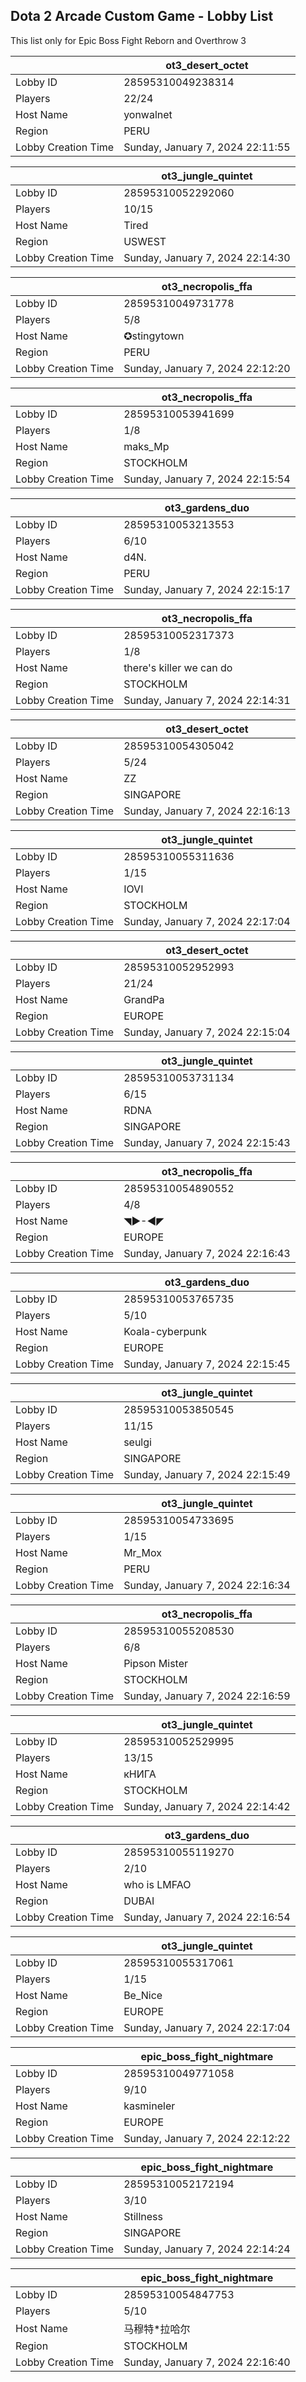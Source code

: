 ## Dota 2 Arcade Custom Game - Lobby List

This list only for Epic Boss Fight Reborn and Overthrow 3

|  | ot3_desert_octet |
| ------ | ------ |
| Lobby ID | 28595310049238314 |
| Players | 22/24 |
| Host Name | yonwalnet |
| Region | PERU |
| Lobby Creation Time | Sunday, January 7, 2024 22:11:55 |


|  | ot3_jungle_quintet |
| ------ | ------ |
| Lobby ID | 28595310052292060 |
| Players | 10/15 |
| Host Name | Tired |
| Region | USWEST |
| Lobby Creation Time | Sunday, January 7, 2024 22:14:30 |


|  | ot3_necropolis_ffa |
| ------ | ------ |
| Lobby ID | 28595310049731778 |
| Players | 5/8 |
| Host Name | ✪stingytown |
| Region | PERU |
| Lobby Creation Time | Sunday, January 7, 2024 22:12:20 |


|  | ot3_necropolis_ffa |
| ------ | ------ |
| Lobby ID | 28595310053941699 |
| Players | 1/8 |
| Host Name | maks_Mp |
| Region | STOCKHOLM |
| Lobby Creation Time | Sunday, January 7, 2024 22:15:54 |


|  | ot3_gardens_duo |
| ------ | ------ |
| Lobby ID | 28595310053213553 |
| Players | 6/10 |
| Host Name | d4N. |
| Region | PERU |
| Lobby Creation Time | Sunday, January 7, 2024 22:15:17 |


|  | ot3_necropolis_ffa |
| ------ | ------ |
| Lobby ID | 28595310052317373 |
| Players | 1/8 |
| Host Name | there's killer we can do |
| Region | STOCKHOLM |
| Lobby Creation Time | Sunday, January 7, 2024 22:14:31 |


|  | ot3_desert_octet |
| ------ | ------ |
| Lobby ID | 28595310054305042 |
| Players | 5/24 |
| Host Name | ZZ |
| Region | SINGAPORE |
| Lobby Creation Time | Sunday, January 7, 2024 22:16:13 |


|  | ot3_jungle_quintet |
| ------ | ------ |
| Lobby ID | 28595310055311636 |
| Players | 1/15 |
| Host Name | IOVI |
| Region | STOCKHOLM |
| Lobby Creation Time | Sunday, January 7, 2024 22:17:04 |


|  | ot3_desert_octet |
| ------ | ------ |
| Lobby ID | 28595310052952993 |
| Players | 21/24 |
| Host Name | GrandPa |
| Region | EUROPE |
| Lobby Creation Time | Sunday, January 7, 2024 22:15:04 |


|  | ot3_jungle_quintet |
| ------ | ------ |
| Lobby ID | 28595310053731134 |
| Players | 6/15 |
| Host Name | RDNA |
| Region | SINGAPORE |
| Lobby Creation Time | Sunday, January 7, 2024 22:15:43 |


|  | ot3_necropolis_ffa |
| ------ | ------ |
| Lobby ID | 28595310054890552 |
| Players | 4/8 |
| Host Name | ◥►-◄◤ |
| Region | EUROPE |
| Lobby Creation Time | Sunday, January 7, 2024 22:16:43 |


|  | ot3_gardens_duo |
| ------ | ------ |
| Lobby ID | 28595310053765735 |
| Players | 5/10 |
| Host Name | Koala-cyberpunk |
| Region | EUROPE |
| Lobby Creation Time | Sunday, January 7, 2024 22:15:45 |


|  | ot3_jungle_quintet |
| ------ | ------ |
| Lobby ID | 28595310053850545 |
| Players | 11/15 |
| Host Name | seulgi |
| Region | SINGAPORE |
| Lobby Creation Time | Sunday, January 7, 2024 22:15:49 |


|  | ot3_jungle_quintet |
| ------ | ------ |
| Lobby ID | 28595310054733695 |
| Players | 1/15 |
| Host Name | Mr_Mox |
| Region | PERU |
| Lobby Creation Time | Sunday, January 7, 2024 22:16:34 |


|  | ot3_necropolis_ffa |
| ------ | ------ |
| Lobby ID | 28595310055208530 |
| Players | 6/8 |
| Host Name | Pipson Mister |
| Region | STOCKHOLM |
| Lobby Creation Time | Sunday, January 7, 2024 22:16:59 |


|  | ot3_jungle_quintet |
| ------ | ------ |
| Lobby ID | 28595310052529995 |
| Players | 13/15 |
| Host Name | кНИГА |
| Region | STOCKHOLM |
| Lobby Creation Time | Sunday, January 7, 2024 22:14:42 |


|  | ot3_gardens_duo |
| ------ | ------ |
| Lobby ID | 28595310055119270 |
| Players | 2/10 |
| Host Name | who is LMFAO |
| Region | DUBAI |
| Lobby Creation Time | Sunday, January 7, 2024 22:16:54 |


|  | ot3_jungle_quintet |
| ------ | ------ |
| Lobby ID | 28595310055317061 |
| Players | 1/15 |
| Host Name | Be_Nice |
| Region | EUROPE |
| Lobby Creation Time | Sunday, January 7, 2024 22:17:04 |


|  | epic_boss_fight_nightmare |
| ------ | ------ |
| Lobby ID | 28595310049771058 |
| Players | 9/10 |
| Host Name | kasmineler |
| Region | EUROPE |
| Lobby Creation Time | Sunday, January 7, 2024 22:12:22 |


|  | epic_boss_fight_nightmare |
| ------ | ------ |
| Lobby ID | 28595310052172194 |
| Players | 3/10 |
| Host Name | Stillness |
| Region | SINGAPORE |
| Lobby Creation Time | Sunday, January 7, 2024 22:14:24 |


|  | epic_boss_fight_nightmare |
| ------ | ------ |
| Lobby ID | 28595310054847753 |
| Players | 5/10 |
| Host Name | 马穆特*拉哈尔 |
| Region | STOCKHOLM |
| Lobby Creation Time | Sunday, January 7, 2024 22:16:40 |


